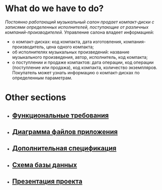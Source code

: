 # What do we have to do?

_Постоянно работающий музыкальный салон продает компакт-диски с записями_
_определенных исполнителей, поступающие от различных компаний-производителей._
Управление салона владеет информацией:
* о компакт-дисках: код компакта, дата изготовления, компания-производитель, цена одного
компакта;
* об исполнителях музыкальных произведений: название музыкального произведения, автор,
исполнитель, код компакта;
* о поступлении и продаже компактов: дата операции, код операции (поступление или
продажа), код компакта, количество экземпляров.
Покупатель может узнать информацию о компакт-дисках по определенным параметрам.

# Other sections
* ## [Функциональные требования](https://fpmi-tp2022.github.io/labrabota5t2-yakimovich_inc/requirements)
* ## [Диаграмма файлов приложения](https://fpmi-tp2022.github.io/labrabota5t2-yakimovich_inc/filedia)
* ## [Дополнительная спецификация](https://fpmi-tp2022.github.io/labrabota5t2-yakimovich_inc//specification)
* ## [Схема базы данных](https://fpmi-tp2022.github.io/labrabota5t2-yakimovich_inc/db)
* ## [Презентация проекта](https://fpmi-tp2022.github.io/labrabota5t2-yakimovich_inc//presentation)
